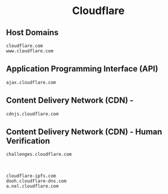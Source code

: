 <h1 align="center">Cloudflare</h1>

## Host Domains

```
cloudflare.com
www.cloudflare.com
```

## Application Programming Interface (API)

```
ajax.cloudflare.com	
```
## Content Delivery Network (CDN) -

```
cdnjs.cloudflare.com
```

## Content Delivery Network (CDN) - Human Verification 

```
challenges.cloudflare.com
```

<br>

```
cloudflare-ipfs.com	
dooh.cloudflare-dns.com	
a.nel.cloudflare.com
```

